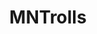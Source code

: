 ---
title: MNTrolls
crosslinks:
- TwasAllFields
- popping
- metric_units
- Wedding_Information
- explain
- mistyfront
- Scams
- namenerds
---